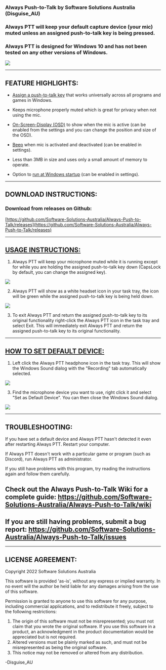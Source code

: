 ### Always Push-to-Talk by Software Solutions Australia (Disguise_AU)

### Always PTT will keep your default capture device (your mic) muted unless an assigned push-to-talk key is being pressed.

### Always PTT is designed for Windows 10 and has not been tested on any other versions of Windows.

[![](https://i.postimg.cc/4yFyjMSM/APTT-1.png)](https://postimg.cc/xNM9zsYy)

***

## FEATURE HIGHLIGHTS:

* [Assign a push-to-talk key](https://github.com/Software-Solutions-Australia/Always-Push-to-Talk/wiki/Settings-Overview#1-assign-a-push-to-talk-key) that works universally across all programs and games in Windows.

* Keeps microphone properly muted which is great for privacy when not using the mic.

* [On-Screen-Display (OSD)](https://github.com/Software-Solutions-Australia/Always-Push-to-Talk/wiki/Settings-Overview#3-on-screen-display-osd-settings) to show when the mic is active (can be enabled from the settings and you can change the position and size of the OSD).

* [Beep](https://github.com/Software-Solutions-Australia/Always-Push-to-Talk/wiki/Settings-Overview#4-enable-beep-when-microphone-is-activated-and-deactivated) when mic is activated and deactivated (can be enabled in settings).

* Less than 3MB in size and uses only a small amount of memory to operate.

* Option to [run at Windows startup](https://github.com/Software-Solutions-Australia/Always-Push-to-Talk/wiki/Settings-Overview#5-run-always-ptt-automatically-on-windows-startup) (can be enabled in settings).

***

## DOWNLOAD INSTRUCTIONS:

### Download from releases on Github: 
[https://github.com/Software-Solutions-Australia/Always-Push-to-Talk/releases](https://github.com/Software-Solutions-Australia/Always-Push-to-Talk/releases)

***

## [USAGE INSTRUCTIONS:](https://github.com/Software-Solutions-Australia/Always-Push-to-Talk/wiki)

1. Always PTT will keep your microphone muted while it is running except for while you are holding the assigned push-to-talk key down (CapsLock by default, you can change the assigned key).

[![](https://i.postimg.cc/XvF2q6Kf/capslock.png)](https://postimg.cc/gwzyt5Tj)

2. Always PTT will show as a white headset icon in your task tray, the icon will be green while the assigned push-to-talk key is being held down.

[![](https://i.postimg.cc/mD9qWGq1/APTT-4.png)](https://postimg.cc/qhkQ2Wpp)

3. To exit Always PTT and return the assigned push-to-talk key to its original functionality right-click the Always PTT icon in the task tray and select Exit. This will immediately exit Always PTT and return the assigned push-to-talk key to its original functionality.

***

## [HOW TO SET DEFAULT DEVICE:](https://github.com/Software-Solutions-Australia/Always-Push-to-Talk/wiki/Setting-a-Default-Microphone)

1. Left click the Always PTT headphone icon in the task tray. This will show the Windows Sound dialog with the "Recording" tab automatically selected.

[![](https://i.postimg.cc/6QRvxj91/APTT-5.png)](https://postimg.cc/VSf6jF0j)

3. Find the microphone device you want to use, right click it and select "Set as Default Device". You can then close the Windows Sound dialog.

[![](https://i.postimg.cc/V6hQ9Rtm/APTT-6.png)](https://postimg.cc/7GSWwSXW)

***

## TROUBLESHOOTING:

If you have set a default device and Always PTT hasn't detected it even after restarting Always PTT. Restart your computer.

If Always PTT doesn't work with a particular game or program (such as Discord), run Always PTT as administrator.

If you still have problems with this program, try reading the instructions again and follow them carefully.

## Check out the Always Push-to-Talk Wiki for a complete guide: https://github.com/Software-Solutions-Australia/Always-Push-to-Talk/wiki

## If you are still having problems, submit a bug report: https://github.com/Software-Solutions-Australia/Always-Push-to-Talk/issues

***

## LICENSE AGREEMENT:

Copyright 2022 Software Solutions Australia

This software is provided 'as-is', without any express or implied warranty. In no event will the author be held liable for any damages arising from the use of this software.

Permission is granted to anyone to use this software for any purpose, including commercial applications, and to redistribute it freely, subject to the following restrictions:

1. The origin of this software must not be misrepresented; you must not claim that you wrote the original software.
   If you use this software in a product, an acknowledgment in the product documentation would be appreciated but is not required.
2. Altered versions must be plainly marked as such, and must not be misrepresented as being the original software.
3. This notice may not be removed or altered from any distribution.


-Disguise_AU
